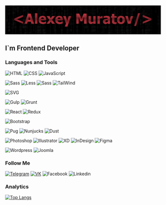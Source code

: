![Header](https://github.com/mangust5580/mangust5580/blob/main/assets/header.png)

## I`m Frontend Developer


### Languages and Tools
![HTML](https://img.shields.io/badge/-html-1c1d21?style=for-the-badge&logo=html5) ![CSS](https://img.shields.io/badge/-css-1c1d21?style=for-the-badge&logo=css3&logoColor=32a9dc) ![JavaScript](https://img.shields.io/badge/-javascript-1c1d21?style=for-the-badge&logo=javascript)

![Sass](https://img.shields.io/badge/-sass-1c1d21?style=for-the-badge&logo=sass) ![Less](https://img.shields.io/badge/-less-1c1d21?style=for-the-badge&logo=less&logoColor=83aae1) ![Sass](https://img.shields.io/badge/-postcss-1c1d21?style=for-the-badge&logo=postcss&logoColor=e32928) ![TailWind](https://img.shields.io/badge/-tailwind-1c1d21?style=for-the-badge&logo=tailwind)

![SVG](https://img.shields.io/badge/-svg-1c1d21?style=for-the-badge&logo=svg)

![Gulp](https://img.shields.io/badge/-gulp-1c1d21?style=for-the-badge&logo=gulp) ![Grunt](https://img.shields.io/badge/-grunt-1c1d21?style=for-the-badge&logo=grunt)

![React](https://img.shields.io/badge/-react-1c1d21?style=for-the-badge&logo=react) ![Redux](https://img.shields.io/badge/-redux-1c1d21?style=for-the-badge&logo=redux&logoColor=8e58de)

![Bootstrap](https://img.shields.io/badge/-bootstrap-1c1d21?style=for-the-badge&logo=bootstrap)

![Pug](https://img.shields.io/badge/-pug-1c1d21?style=for-the-badge&logo=pug&logoColor=EFD0A1) ![Nunjucks](https://img.shields.io/badge/-nunjucks-1c1d21?style=for-the-badge&logo=njk) ![Dust](https://img.shields.io/badge/-dust-1c1d21?style=for-the-badge&logo=dust)

![Photoshop](https://img.shields.io/badge/-adobe_photoshop-1c1d21?style=for-the-badge&logo=adobe-photoshop) ![Illustrator](https://img.shields.io/badge/-adobe_illustrator-1c1d21?style=for-the-badge&logo=adobe-illustrator) ![XD](https://img.shields.io/badge/-adobe_xd-1c1d21?style=for-the-badge&logo=adobe-xd) ![InDesign](https://img.shields.io/badge/-adobe_indesign-1c1d21?style=for-the-badge&logo=adobe-indesign) ![Figma](https://img.shields.io/badge/-figma-1c1d21?style=for-the-badge&logo=figma)

![Wordpress](https://img.shields.io/badge/-wordpress-1c1d21?style=for-the-badge&logo=wordpress&logoColor=3798C5) ![Joomla](https://img.shields.io/badge/-joomla-1c1d21?style=for-the-badge&logo=joomla)

### Follow Me

[![Telegram](https://img.shields.io/badge/-telegram-1c1d21?style=for-the-badge&logo=telegram)](https://t.me/mangust5581) [![VK](https://img.shields.io/badge/-vk-1c1d21?style=for-the-badge&logo=vk&logoColor=5FA7FF)](https://vk.com/lonrav0913) ![Facebook](https://img.shields.io/badge/-facebook-1c1d21?style=for-the-badge&logo=facebook) ![Linkedin](https://img.shields.io/badge/-linkedin-1c1d21?style=for-the-badge&logo=linkedin&logoColor=007bb6)

### Analytics
[![Top Langs](https://github-readme-stats.vercel.app/api/top-langs/?username=mangust5580&layout=compact)](https://github.com/anuraghazra/github-readme-stats)